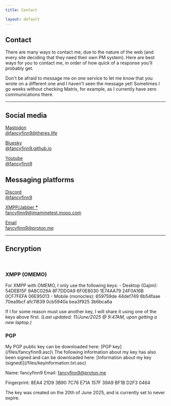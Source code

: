 ```yaml
---
title: Contact

layout: default
---
```


## Contact

There are many ways to contact me, due to the nature of the web (and every site deciding that they need their own PM system). Here are best ways for you to contact me, in order of how quick of a response you'll probably get.

Don't be afraid to message me on one service to let me know that you wrote on a different one and I haven't seen the message yet! Sometimes I go weeks without checking Matrix, for example, as I currently have zero communications there.

---

## Social media

<div class="contact_container">
    <div class="contact_image-box">
        <a href="https://theres.life/@fancyfinn9">
            <i class="fa-brands fa-mastodon" style="color: #7547ff;"></i>
            <p>Mastodon<br>@fancyfinn9@theres.life</p>
        </a>
    </div>
    <div class="contact_image-box">
        <a href="https://bsky.app/profile/fancyfinn9.github.io">
            <i class="fa-brands fa-bluesky" style="color: #0091ff;"></i>
            <p>Bluesky<br>@fancyfinn9.github.io</p>
        </a>
    </div>
    <div class="contact_image-box">
        <a href="https://www.youtube.com/@fancyfinn9">
            <i class="fa-brands fa-youtube" style="color: #cc0000;"></i>
            <p>Youtube<br>@fancyfinn9</p>
        </a>
    </div>
</div>

## Messaging platforms

<div class="contact_container">
    <div class="contact_image-box">
        <a href="https://discord.com/users/955575589744545882">
            <i class="fa-brands fa-discord" style="color: #4542ff;"></i>
            <p>Discord<br>@fancyfinn9</p>
        </a>
    </div>
    <div class="contact_image-box">
        <a href="xmpp:fancyfinn9@jmaminetest.mooo.com">
            <i class="fa-solid fa-message" style="color: #15b300;"></i>
            <p>XMPP/Jabber <b>*</b><br>fancyfinn9@jmaminetest.mooo.com</p>
        </a>
    </div>
    <div class="contact_image-box">
        <a href="mailto:fancyfinn9@proton.me">
            <i class="fa-solid fa-envelope" style="color:rgb(255, 180, 67);"></i>
            <p>Email<br>fancyfinn9@proton.me</p>
        </a>
    </div>
</div>



---

<h2>Encryption</h2><br>
<h3 id="xmpp">XMPP (OMEMO)</h3>
For XMPP with OMEMO, I only use the following keys:  
- Desktop (Gajim): 54DEB15F 9A8C029A 8F7DD0A9 6F0E8030 1E74AA79 24F0A16B 0CF7FEFA 06E95013
- Mobile (monocles): 659759de 44def749 8b54faae 70ea9bcf afc11839 0cb5940a bea3f925 3b6bca6a

If I for some reason must use another key, I will share it using one of the keys above first.
_(Last updated: 11/June/2025 @ 9:47AM, upon getting a new laptop.)_

<h3 id="pgp">PGP</h3>
My PGP public key can be downloaded here: [PGP key](/files/fancyfinn9.asc)\
The following information about my key has also been signed and can be downloaded here: [Information about my key (signed)](/files/keyinformation.txt.asc)

Name: fancyfinn9
Email: fancyfinn9@proton.me

Fingerprint:
8EA4 21D9 3B90 7C76 E71A  157F 39A9 BF1B D2F3 0464

The key was created on the 20th of June 2025, and is currently set to never expire.